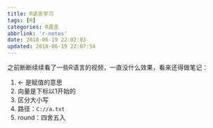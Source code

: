 ```yaml
---
title: R语言学习
tags: [R]
categories: R语言
abbrlink: 'r-notes'
date: 2018-06-19 22:02:03
updated: 2018-06-19 22:07:54
---
```

之前断断续续看了一些R语言的视频，一直没什么效果，看来还得做笔记：

1. <- 是赋值的意思
2. 向量是下标以1开始的
3. 区分大小写
4. 路径：`C://a.txt`
5. round：四舍五入